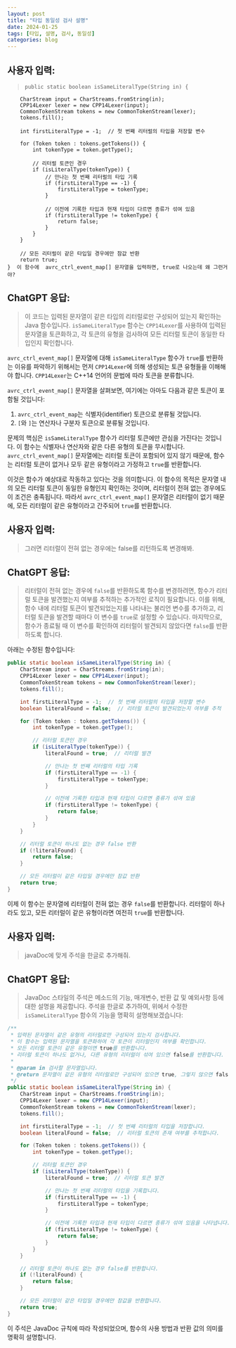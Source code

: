 ```yaml
---
layout: post
title: "타입 동일성 검사 설명"
date: 2024-01-25
tags: [타입, 설명, 검사, 동일성]
categories: blog
---
```


## 사용자 입력:
>     public static boolean isSameLiteralType(String in) {
        CharStream input = CharStreams.fromString(in);
        CPP14Lexer lexer = new CPP14Lexer(input);
        CommonTokenStream tokens = new CommonTokenStream(lexer);
        tokens.fill();

        int firstLiteralType = -1;  // 첫 번째 리터럴의 타입을 저장할 변수

        for (Token token : tokens.getTokens()) {
            int tokenType = token.getType();

            // 리터럴 토큰인 경우
            if (isLiteralType(tokenType)) {
                // 만나는 첫 번째 리터럴의 타입 기록
                if (firstLiteralType == -1) {
                    firstLiteralType = tokenType;
                }

                // 이전에 기록한 타입과 현재 타입이 다르면 종류가 섞여 있음
                if (firstLiteralType != tokenType) {
                    return false;
                }
            }
        }

        // 모든 리터럴이 같은 타입일 경우에만 참값 반환
        return true;
    }  이 함수에  avrc_ctrl_event_map[] 문자열을 입력하면, true로 나오는데 왜 그런거야?

## ChatGPT 응답:
> 이 코드는 입력된 문자열이 같은 타입의 리터럴로만 구성되어 있는지 확인하는 Java 함수입니다. `isSameLiteralType` 함수는 `CPP14Lexer`를 사용하여 입력된 문자열을 토큰화하고, 각 토큰의 유형을 검사하여 모든 리터럴 토큰이 동일한 타입인지 확인합니다.

`avrc_ctrl_event_map[]` 문자열에 대해 `isSameLiteralType` 함수가 `true`를 반환하는 이유를 파악하기 위해서는 먼저 `CPP14Lexer`에 의해 생성되는 토큰 유형들을 이해해야 합니다. `CPP14Lexer`는 C++14 언어의 문법에 따라 토큰을 분류합니다.

`avrc_ctrl_event_map[]` 문자열을 살펴보면, 여기에는 아마도 다음과 같은 토큰이 포함될 것입니다:
1. `avrc_ctrl_event_map`는 식별자(identifier) 토큰으로 분류될 것입니다.
2. `[`와 `]`는 연산자나 구분자 토큰으로 분류될 것입니다.

문제의 핵심은 `isSameLiteralType` 함수가 리터럴 토큰에만 관심을 가진다는 것입니다. 이 함수는 식별자나 연산자와 같은 다른 유형의 토큰을 무시합니다. `avrc_ctrl_event_map[]` 문자열에는 리터럴 토큰이 포함되어 있지 않기 때문에, 함수는 리터럴 토큰이 없거나 모두 같은 유형이라고 가정하고 `true`를 반환합니다.

이것은 함수가 예상대로 작동하고 있다는 것을 의미합니다. 이 함수의 목적은 문자열 내의 모든 리터럴 토큰이 동일한 유형인지 확인하는 것이며, 리터럴이 전혀 없는 경우에도 이 조건은 충족됩니다. 따라서 `avrc_ctrl_event_map[]` 문자열은 리터럴이 없기 때문에, 모든 리터럴이 같은 유형이라고 간주되어 `true`를 반환합니다.

## 사용자 입력:
> 그러면 리터럴이 전혀 없는 경우에는 false를 리턴하도록 변경해봐.

## ChatGPT 응답:
> 리터럴이 전혀 없는 경우에 `false`를 반환하도록 함수를 변경하려면, 함수가 리터럴 토큰을 발견했는지 여부를 추적하는 추가적인 로직이 필요합니다. 이를 위해, 함수 내에 리터럴 토큰이 발견되었는지를 나타내는 불리언 변수를 추가하고, 리터럴 토큰을 발견할 때마다 이 변수를 `true`로 설정할 수 있습니다. 마지막으로, 함수가 종료될 때 이 변수를 확인하여 리터럴이 발견되지 않았다면 `false`를 반환하도록 합니다.

아래는 수정된 함수입니다:

```java
public static boolean isSameLiteralType(String in) {
    CharStream input = CharStreams.fromString(in);
    CPP14Lexer lexer = new CPP14Lexer(input);
    CommonTokenStream tokens = new CommonTokenStream(lexer);
    tokens.fill();

    int firstLiteralType = -1;  // 첫 번째 리터럴의 타입을 저장할 변수
    boolean literalFound = false;  // 리터럴 토큰이 발견되었는지 여부를 추적

    for (Token token : tokens.getTokens()) {
        int tokenType = token.getType();

        // 리터럴 토큰인 경우
        if (isLiteralType(tokenType)) {
            literalFound = true;  // 리터럴 발견

            // 만나는 첫 번째 리터럴의 타입 기록
            if (firstLiteralType == -1) {
                firstLiteralType = tokenType;
            }

            // 이전에 기록한 타입과 현재 타입이 다르면 종류가 섞여 있음
            if (firstLiteralType != tokenType) {
                return false;
            }
        }
    }

    // 리터럴 토큰이 하나도 없는 경우 false 반환
    if (!literalFound) {
        return false;
    }

    // 모든 리터럴이 같은 타입일 경우에만 참값 반환
    return true;
}
```

이제 이 함수는 문자열에 리터럴이 전혀 없는 경우 `false`를 반환합니다. 리터럴이 하나라도 있고, 모든 리터럴이 같은 유형이라면 여전히 `true`를 반환합니다.

## 사용자 입력:
> javaDoc에 맞게 주석을 한글로 추가해줘.

## ChatGPT 응답:
> JavaDoc 스타일의 주석은 메소드의 기능, 매개변수, 반환 값 및 예외사항 등에 대한 설명을 제공합니다. 주석을 한글로 추가하여, 위에서 수정한 `isSameLiteralType` 함수의 기능을 명확히 설명해보겠습니다:

```java
/**
 * 입력된 문자열이 같은 유형의 리터럴로만 구성되어 있는지 검사합니다.
 * 이 함수는 입력된 문자열을 토큰화하여 각 토큰이 리터럴인지 여부를 확인합니다.
 * 모든 리터럴 토큰이 같은 유형이면 true를 반환합니다.
 * 리터럴 토큰이 하나도 없거나, 다른 유형의 리터럴이 섞여 있으면 false를 반환합니다.
 *
 * @param in 검사할 문자열입니다.
 * @return 문자열이 같은 유형의 리터럴로만 구성되어 있으면 true, 그렇지 않으면 false입니다.
 */
public static boolean isSameLiteralType(String in) {
    CharStream input = CharStreams.fromString(in);
    CPP14Lexer lexer = new CPP14Lexer(input);
    CommonTokenStream tokens = new CommonTokenStream(lexer);
    tokens.fill();

    int firstLiteralType = -1;  // 첫 번째 리터럴의 타입을 저장합니다.
    boolean literalFound = false;  // 리터럴 토큰의 존재 여부를 추적합니다.

    for (Token token : tokens.getTokens()) {
        int tokenType = token.getType();

        // 리터럴 토큰인 경우
        if (isLiteralType(tokenType)) {
            literalFound = true;  // 리터럴 토큰 발견

            // 만나는 첫 번째 리터럴의 타입을 기록합니다.
            if (firstLiteralType == -1) {
                firstLiteralType = tokenType;
            }

            // 이전에 기록한 타입과 현재 타입이 다르면 종류가 섞여 있음을 나타냅니다.
            if (firstLiteralType != tokenType) {
                return false;
            }
        }
    }

    // 리터럴 토큰이 하나도 없는 경우 false를 반환합니다.
    if (!literalFound) {
        return false;
    }

    // 모든 리터럴이 같은 타입일 경우에만 참값을 반환합니다.
    return true;
}
```

이 주석은 JavaDoc 규칙에 따라 작성되었으며, 함수의 사용 방법과 반환 값의 의미를 명확히 설명합니다.

